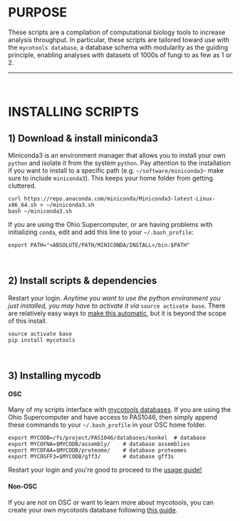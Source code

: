 # PURPOSE
These scripts are a compilation of computational biology tools to increase analysis throughput. In particular, these scripts are tailored toward use with the `mycotools database`, a database schema with modularity as the guiding principle, enabling analyses with datasets of 1000s of fungi to as few as 1 or 2.

---

<br />

# INSTALLING SCRIPTS
## 1) Download & install miniconda3
Miniconda3 is an environment manager that allows you to install your own `python` and isolate it from the system `python`. Pay attention to the installation if you want to install to a specific path (e.g. `~/software/miniconda3`- make sure to include `miniconda3`). This keeps your home folder from getting cluttered.

```	
curl https://repo.anaconda.com/miniconda/Miniconda3-latest-Linux-x86_64.sh > ~/miniconda3.sh
bash ~/miniconda3.sh
```

If you are using the Ohio Supercomputer, or are having problems with initializing `conda`, edit and add this line to your `~/.bash_profile`:
```
export PATH="<ABSOLUTE/PATH/MINICONDA/INSTALL>/bin:$PATH"
```

<br />

## 2) Install scripts & dependencies
Restart your login. *Anytime you want to use the python environment you just installed, you may have to activate it via* `source activate base`. There are relatively easy ways to [make this automatic](https://docs.anaconda.com/anaconda/user-guide/faq/), but it is beyond the scope of this install. 

```
source activate base
pip install mycotools
```

<br />

## 3) Installing mycodb 
#### OSC
Many of my scripts interface with [mycotools databases](https://gitlab.com/xonq/mycotools/-/blob/master/mycotools/db/README.md). If you are using the Ohio Supercomputer and have access to PAS1046, then simply append these commands to your `~/.bash_profile` in your OSC home folder.
```
export MYCODB=/fs/project/PAS1046/databases/konkel 	# database
export MYCOFNA=$MYCODB/assembly/ 	# database assemblies
export MYCOFAA=$MYCODB/proteome/ 	# database proteomes
export MYCOGFF3=$MYCODB/gff3/ 		# database gff3s
```

Restart your login and you're good to proceed to the [usage guide!](https://gitlab.com/xonq/mycotools/-/blob/master/mycotools/USAGE.md)

#### Non-OSC
If you are not on OSC or want to learn more about mycotools, you can create your own mycotools database following [this guide](https://gitlab.com/xonq/mycotools_scripts/-/blob/master/database/README.md).
